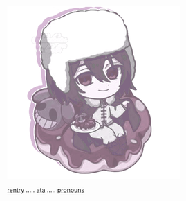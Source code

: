 ![image](https://github.com/vanixqs/vanixqs/blob/4e9e6635557b32a7098b67934ef1ae23d577e4c9/tumblr_7008fd12ca76c1f682c10832f4df84b0_f256bee9_400.png)




  [rentry](https://rentry.co/vanixqs)    .....       [ata](https://vanixqs.atabook.org/)   .....      [pronouns](https://pronouns.cc/@vanixqs)
